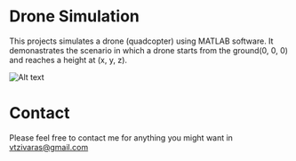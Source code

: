 # Drone Simulation
This projects simulates a drone (quadcopter) using MATLAB software. It demonastrates the scenario in which a drone starts from the ground(0, 0, 0) and reaches a height at (x, y, z).

![Alt text](https://github.com/BillyTziv/DroneSimulator/blob/master/preview.PNG "Drone Simulator")

# Contact
Please feel free to contact me for anything you might want in vtzivaras@gmail.com
